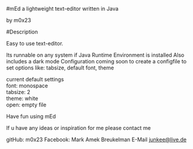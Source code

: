 #mEd
a lightweight text-editor written in Java

by m0x23


#Description

Easy to use text-editor.

Its runnable on any system if Java Runtime Environment is installed
Also includes a dark mode
Configuration coming soon to create a configfile to set options like:
tabsize, default font, theme

current default settings<br>
font: monospace<br>
tabsize: 2<br>
theme: white<br>
open: empty file<br>

Have fun using mEd


If u have any ideas or inspiration for me please contact me


gitHub:
m0x23 
Facebook:
Mark Amek Breukelman
E-Mail
junkee@live.de